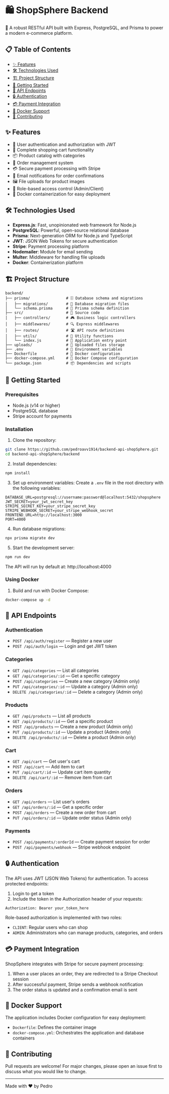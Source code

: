 # 🛍️ ShopSphere Backend

🔗 A robust RESTful API built with Express, PostgreSQL, and Prisma to power a modern e-commerce platform.

## 📋 Table of Contents
- [✨ Features](#features)
- [🛠️ Technologies Used](#technologies-used)
- [🏗️ Project Structure](#project-structure)
- [🚀 Getting Started](#getting-started)
- [📡 API Endpoints](#api-endpoints)
- [🔒 Authentication](#authentication)
- [💳 Payment Integration](#payment-integration)
- [🐳 Docker Support](#docker-support)
- [🤝 Contributing](#contributing)

## ✨ Features
- 👤 User authentication and authorization with JWT
- 🛒 Complete shopping cart functionality
- 📦 Product catalog with categories
- 📝 Order management system
- 💳 Secure payment processing with Stripe
- 📧 Email notifications for order confirmations
- 🖼️ File uploads for product images
- 🔐 Role-based access control (Admin/Client)
- 🐳 Docker containerization for easy deployment

## 🛠️ Technologies Used
- **Express.js**: Fast, unopinionated web framework for Node.js
- **PostgreSQL**: Powerful, open-source relational database
- **Prisma**: Next-generation ORM for Node.js and TypeScript
- **JWT**: JSON Web Tokens for secure authentication
- **Stripe**: Payment processing platform
- **Nodemailer**: Module for email sending
- **Multer**: Middleware for handling file uploads
- **Docker**: Containerization platform

## 🏗️ Project Structure
```
backend/
├── prisma/                # 🗄️ Database schema and migrations
│   ├── migrations/        # 🔄 Database migration files
│   └── schema.prisma      # 📝 Prisma schema definition
├── src/                   # 📂 Source code
│   ├── controllers/       # 🎮 Business logic controllers
│   ├── middlewares/       # 🔍 Express middlewares
│   ├── routes/            # 🛣️ API route definitions
│   ├── utils/             # 🔧 Utility functions
│   └── index.js           # 🚀 Application entry point
├── uploads/               # 📁 Uploaded files storage
├── .env                   # 🔑 Environment variables
├── Dockerfile             # 🐳 Docker configuration
├── docker-compose.yml     # 🐙 Docker Compose configuration
└── package.json           # 📦 Dependencies and scripts
```

## 🚀 Getting Started

### Prerequisites
- Node.js (v14 or higher)
- PostgreSQL database
- Stripe account for payments

### Installation

1. Clone the repository:
```bash
git clone https://github.com/pedroavv1914/backend-api-shopSphere.git
cd backend-api-shopSphere/backend
```

2. Install dependencies:
```bash
npm install
```

3. Set up environment variables:
Create a `.env` file in the root directory with the following variables:
```
DATABASE_URL=postgresql://username:password@localhost:5432/shopsphere
JWT_SECRET=your_jwt_secret_key
STRIPE_SECRET_KEY=your_stripe_secret_key
STRIPE_WEBHOOK_SECRET=your_stripe_webhook_secret
FRONTEND_URL=http://localhost:3000
PORT=4000
```

4. Run database migrations:
```bash
npx prisma migrate dev
```

5. Start the development server:
```bash
npm run dev
```

The API will run by default at: http://localhost:4000

### Using Docker

1. Build and run with Docker Compose:
```bash
docker-compose up -d
```

## 📡 API Endpoints

### Authentication
- `POST /api/auth/register` — Register a new user
- `POST /api/auth/login` — Login and get JWT token

### Categories
- `GET /api/categories` — List all categories
- `GET /api/categories/:id` — Get a specific category
- `POST /api/categories` — Create a new category (Admin only)
- `PUT /api/categories/:id` — Update a category (Admin only)
- `DELETE /api/categories/:id` — Delete a category (Admin only)

### Products
- `GET /api/products` — List all products
- `GET /api/products/:id` — Get a specific product
- `POST /api/products` — Create a new product (Admin only)
- `PUT /api/products/:id` — Update a product (Admin only)
- `DELETE /api/products/:id` — Delete a product (Admin only)

### Cart
- `GET /api/cart` — Get user's cart
- `POST /api/cart` — Add item to cart
- `PUT /api/cart/:id` — Update cart item quantity
- `DELETE /api/cart/:id` — Remove item from cart

### Orders
- `GET /api/orders` — List user's orders
- `GET /api/orders/:id` — Get a specific order
- `POST /api/orders` — Create a new order from cart
- `PUT /api/orders/:id` — Update order status (Admin only)

### Payments
- `POST /api/payments/:orderId` — Create payment session for order
- `POST /api/payments/webhook` — Stripe webhook endpoint

## 🔒 Authentication

The API uses JWT (JSON Web Tokens) for authentication. To access protected endpoints:

1. Login to get a token
2. Include the token in the Authorization header of your requests:
```
Authorization: Bearer your_token_here
```

Role-based authorization is implemented with two roles:
- `CLIENT`: Regular users who can shop
- `ADMIN`: Administrators who can manage products, categories, and orders

## 💳 Payment Integration

ShopSphere integrates with Stripe for secure payment processing:

1. When a user places an order, they are redirected to a Stripe Checkout session
2. After successful payment, Stripe sends a webhook notification
3. The order status is updated and a confirmation email is sent

## 🐳 Docker Support

The application includes Docker configuration for easy deployment:

- `Dockerfile`: Defines the container image
- `docker-compose.yml`: Orchestrates the application and database containers

## 🤝 Contributing

Pull requests are welcome! For major changes, please open an issue first to discuss what you would like to change.

---

Made with ❤️ by Pedro
